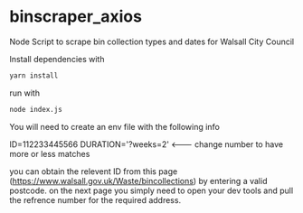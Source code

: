 # binscraper_axios
Node Script to scrape bin collection types and dates for Walsall City Council

Install dependencies with 

```bash
yarn install
```
run with 
```bash
node index.js
```

You will need to create an env file with the following info

ID=112233445566 
DURATION='?weeks=2' <--- change number to have more or less matches

you can obtain the relevent ID from this page (https://www.walsall.gov.uk/Waste/bincollections) by entering a valid postcode.
on the next page you simply need to open your dev tools and pull the refrence number for the required address.
